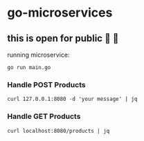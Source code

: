 # go-microservices

## this is open for public 🤙 🚀

running microservice: 
```shellsession
go run main.go
```

### Handle POST Products
```shellsession
curl 127.0.0.1:8080 -d 'your message' | jq
```

### Handle GET Products
```shellsession
curl localhost:8080/products | jq
```
